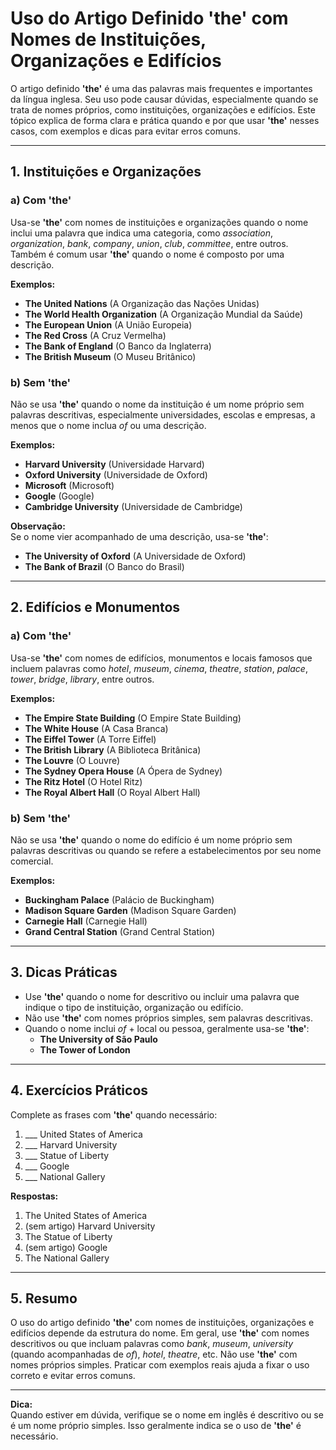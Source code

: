 # Uso do Artigo Definido **'the'** com Nomes de Instituições, Organizações e Edifícios

O artigo definido **'the'** é uma das palavras mais frequentes e importantes da língua inglesa. Seu uso pode causar dúvidas, especialmente quando se trata de nomes próprios, como instituições, organizações e edifícios. Este tópico explica de forma clara e prática quando e por que usar **'the'** nesses casos, com exemplos e dicas para evitar erros comuns.

---

## 1. **Instituições e Organizações**

### a) **Com 'the'**

Usa-se **'the'** com nomes de instituições e organizações quando o nome inclui uma palavra que indica uma categoria, como *association*, *organization*, *bank*, *company*, *union*, *club*, *committee*, entre outros. Também é comum usar **'the'** quando o nome é composto por uma descrição.

**Exemplos:**
- **The United Nations** (A Organização das Nações Unidas)
- **The World Health Organization** (A Organização Mundial da Saúde)
- **The European Union** (A União Europeia)
- **The Red Cross** (A Cruz Vermelha)
- **The Bank of England** (O Banco da Inglaterra)
- **The British Museum** (O Museu Britânico)

### b) **Sem 'the'**

Não se usa **'the'** quando o nome da instituição é um nome próprio sem palavras descritivas, especialmente universidades, escolas e empresas, a menos que o nome inclua *of* ou uma descrição.

**Exemplos:**
- **Harvard University** (Universidade Harvard)
- **Oxford University** (Universidade de Oxford)
- **Microsoft** (Microsoft)
- **Google** (Google)
- **Cambridge University** (Universidade de Cambridge)

**Observação:**  
Se o nome vier acompanhado de uma descrição, usa-se **'the'**:
- **The University of Oxford** (A Universidade de Oxford)
- **The Bank of Brazil** (O Banco do Brasil)

---

## 2. **Edifícios e Monumentos**

### a) **Com 'the'**

Usa-se **'the'** com nomes de edifícios, monumentos e locais famosos que incluem palavras como *hotel*, *museum*, *cinema*, *theatre*, *station*, *palace*, *tower*, *bridge*, *library*, entre outros.

**Exemplos:**
- **The Empire State Building** (O Empire State Building)
- **The White House** (A Casa Branca)
- **The Eiffel Tower** (A Torre Eiffel)
- **The British Library** (A Biblioteca Britânica)
- **The Louvre** (O Louvre)
- **The Sydney Opera House** (A Ópera de Sydney)
- **The Ritz Hotel** (O Hotel Ritz)
- **The Royal Albert Hall** (O Royal Albert Hall)

### b) **Sem 'the'**

Não se usa **'the'** quando o nome do edifício é um nome próprio sem palavras descritivas ou quando se refere a estabelecimentos por seu nome comercial.

**Exemplos:**
- **Buckingham Palace** (Palácio de Buckingham)
- **Madison Square Garden** (Madison Square Garden)
- **Carnegie Hall** (Carnegie Hall)
- **Grand Central Station** (Grand Central Station)

---

## 3. **Dicas Práticas**

- Use **'the'** quando o nome for descritivo ou incluir uma palavra que indique o tipo de instituição, organização ou edifício.
- Não use **'the'** com nomes próprios simples, sem palavras descritivas.
- Quando o nome inclui *of* + local ou pessoa, geralmente usa-se **'the'**:  
  - **The University of São Paulo**
  - **The Tower of London**

---

## 4. **Exercícios Práticos**

Complete as frases com **'the'** quando necessário:

1. ___ United States of America
2. ___ Harvard University
3. ___ Statue of Liberty
4. ___ Google
5. ___ National Gallery

**Respostas:**
1. The United States of America
2. (sem artigo) Harvard University
3. The Statue of Liberty
4. (sem artigo) Google
5. The National Gallery

---

## 5. **Resumo**

O uso do artigo definido **'the'** com nomes de instituições, organizações e edifícios depende da estrutura do nome. Em geral, use **'the'** com nomes descritivos ou que incluam palavras como *bank*, *museum*, *university* (quando acompanhadas de *of*), *hotel*, *theatre*, etc. Não use **'the'** com nomes próprios simples. Praticar com exemplos reais ajuda a fixar o uso correto e evitar erros comuns.

---

**Dica:**  
Quando estiver em dúvida, verifique se o nome em inglês é descritivo ou se é um nome próprio simples. Isso geralmente indica se o uso de **'the'** é necessário.
